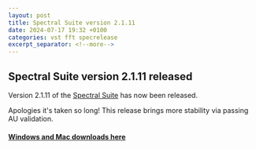```yaml
---
layout: post
title: Spectral Suite version 2.1.11
date: 2024-07-17 19:32 +0100
categories: vst fft specrelease
excerpt_separator: <!--more-->
---
```


<section>
<h1>Spectral Suite version 2.1.11 released</h1>
<p>Version 2.1.11 of the <a href="/spectralsuite">Spectral Suite</a> has now been released.</p>
<!--more-->
<p>Apologies it's taken so long! This release brings more stability via passing AU validation.</p>

<a href="https://github.com/andrewreeman/SpectralSuite/releases/tag/v2.1.11"><h4>Windows and Mac downloads here</h4></a>

</section>
